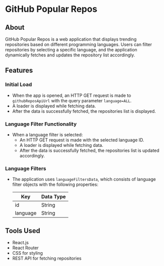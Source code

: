 # **GitHub Popular Repos**

## **About**
GitHub Popular Repos is a web application that displays trending repositories based on different programming languages. Users can filter repositories by selecting a specific language, and the application dynamically fetches and updates the repository list accordingly.

## **Features**

### **Initial Load**
- When the app is opened, an HTTP GET request is made to `githubReposApiUrl` with the query parameter `language=ALL`.
- A loader is displayed while fetching data.
- After the data is successfully fetched, the repositories list is displayed.

### **Language Filter Functionality**
- When a language filter is selected:
  - An HTTP GET request is made with the selected language ID.
  - A loader is displayed while fetching data.
  - After the data is successfully fetched, the repositories list is updated accordingly.

### **Language Filters**
- The application uses `languageFiltersData`, which consists of language filter objects with the following properties:

  | Key  | Data Type |
  |------|----------|
  | id   | String   |
  | language | String |

## **Tools Used**
- React.js
- React Router
- CSS for styling
- REST API for fetching repositories
